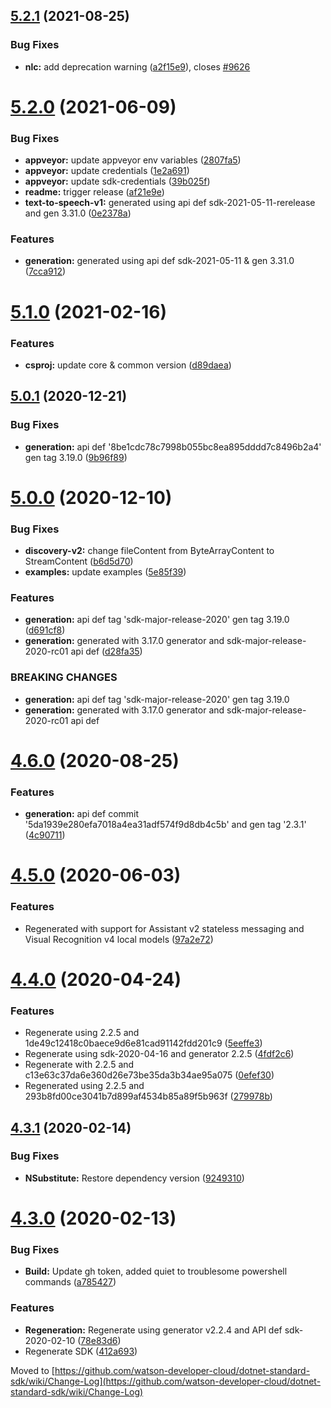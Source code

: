 ## [5.2.1](https://github.com/watson-developer-cloud/dotnet-standard-sdk/compare/v5.2.0...v5.2.1) (2021-08-25)


### Bug Fixes

* **nlc:** add deprecation warning ([a2f15e9](https://github.com/watson-developer-cloud/dotnet-standard-sdk/commit/a2f15e9fa232ae13eca16d290cb2e80be8653c41)), closes [#9626](https://github.com/watson-developer-cloud/dotnet-standard-sdk/issues/9626)

# [5.2.0](https://github.com/watson-developer-cloud/dotnet-standard-sdk/compare/v5.1.0...v5.2.0) (2021-06-09)


### Bug Fixes

* **appveyor:** update appveyor env variables ([2807fa5](https://github.com/watson-developer-cloud/dotnet-standard-sdk/commit/2807fa5552874a6351c165f355d7fab3443dda87))
* **appveyor:** update credentials ([1e2a691](https://github.com/watson-developer-cloud/dotnet-standard-sdk/commit/1e2a6912293ccb50e84c5ff7a181038aedcedc8a))
* **appveyor:** update sdk-credentials ([39b025f](https://github.com/watson-developer-cloud/dotnet-standard-sdk/commit/39b025f1b8406c3d80a3ebd2c43ae67f168c2bae))
* **readme:** trigger release ([af21e9e](https://github.com/watson-developer-cloud/dotnet-standard-sdk/commit/af21e9eb6811c5340140aae20edb4211386c1cc3))
* **text-to-speech-v1:** generated using api def sdk-2021-05-11-rerelease and gen 3.31.0 ([0e2378a](https://github.com/watson-developer-cloud/dotnet-standard-sdk/commit/0e2378a4370312db75084677f4c869cd03fa2f55))


### Features

* **generation:** generated using api def sdk-2021-05-11 & gen 3.31.0 ([7cca912](https://github.com/watson-developer-cloud/dotnet-standard-sdk/commit/7cca912bdce601135bc29dbb89530803299d71df))

# [5.1.0](https://github.com/watson-developer-cloud/dotnet-standard-sdk/compare/v5.0.1...v5.1.0) (2021-02-16)


### Features

* **csproj:** update core & common version ([d89daea](https://github.com/watson-developer-cloud/dotnet-standard-sdk/commit/d89daeaca3da8c7fb15e18c913f9df18f5c52466))

## [5.0.1](https://github.com/watson-developer-cloud/dotnet-standard-sdk/compare/v5.0.0...v5.0.1) (2020-12-21)


### Bug Fixes

* **generation:** api def '8be1cdc78c7998b055bc8ea895dddd7c8496b2a4' gen tag 3.19.0 ([9b96f89](https://github.com/watson-developer-cloud/dotnet-standard-sdk/commit/9b96f89879332eda362390b0c24fd3a9421cfbfa))

# [5.0.0](https://github.com/watson-developer-cloud/dotnet-standard-sdk/compare/v4.6.0...v5.0.0) (2020-12-10)


### Bug Fixes

* **discovery-v2:** change fileContent from ByteArrayContent to StreamContent ([b6d5d70](https://github.com/watson-developer-cloud/dotnet-standard-sdk/commit/b6d5d7040a976e45bfeef9fdaff732ea3354ed81))
* **examples:** update examples ([5e85f39](https://github.com/watson-developer-cloud/dotnet-standard-sdk/commit/5e85f398cdffb41b51e3cb4d881665d0b7a446f3))


### Features

* **generation:** api def tag 'sdk-major-release-2020' gen tag 3.19.0 ([d691cf8](https://github.com/watson-developer-cloud/dotnet-standard-sdk/commit/d691cf89df175550e7bdd281e298038a39481b24))
* **generation:** generated with 3.17.0 generator and sdk-major-release-2020-rc01 api def ([d28fa35](https://github.com/watson-developer-cloud/dotnet-standard-sdk/commit/d28fa355501971df36c5b975f9474b2d4cb4a933))


### BREAKING CHANGES

* **generation:** api def tag 'sdk-major-release-2020' gen tag 3.19.0
* **generation:** generated with 3.17.0 generator and sdk-major-release-2020-rc01 api def

# [4.6.0](https://github.com/watson-developer-cloud/dotnet-standard-sdk/compare/v4.5.0...v4.6.0) (2020-08-25)


### Features

* **generation:** api def commit '5da1939e280efa7018a4ea31adf574f9d8db4c5b' and gen tag '2.3.1' ([4c90711](https://github.com/watson-developer-cloud/dotnet-standard-sdk/commit/4c907119540d9c1f09170a9b910cc827dd97d4c5))

# [4.5.0](https://github.com/watson-developer-cloud/dotnet-standard-sdk/compare/v4.4.0...v4.5.0) (2020-06-03)


### Features

* Regenerated with support for Assistant v2 stateless messaging and Visual Recognition v4 local models ([97a2e72](https://github.com/watson-developer-cloud/dotnet-standard-sdk/commit/97a2e72142f7f37d533eff7488e72f0763102cdd))

# [4.4.0](https://github.com/watson-developer-cloud/dotnet-standard-sdk/compare/v4.3.1...v4.4.0) (2020-04-24)


### Features

* Regenerate using 2.2.5 and 1de49c12418c0baece9d6e81cad91142fdd201c9 ([5eeffe3](https://github.com/watson-developer-cloud/dotnet-standard-sdk/commit/5eeffe35f201bcbdbb8e381aadc5c313a3d816f3))
* Regenerate using sdk-2020-04-16 and generator 2.2.5 ([4fdf2c6](https://github.com/watson-developer-cloud/dotnet-standard-sdk/commit/4fdf2c6ad1ea346c5c76e197307a5c4b13a105e4))
* Regenerate with 2.2.5 and c13e63c37da6e360d26e73be35da3b34ae95a075 ([0efef30](https://github.com/watson-developer-cloud/dotnet-standard-sdk/commit/0efef30ddb54b156f77ed7ccceb138689901273e))
* Regenerated using 2.2.5 and 293b8fd00ce3041b7d899af4534b85a89f5b963f ([279978b](https://github.com/watson-developer-cloud/dotnet-standard-sdk/commit/279978b6ad349681f8c1100558ca545ed216de94))

## [4.3.1](https://github.com/watson-developer-cloud/dotnet-standard-sdk/compare/v4.3.0...v4.3.1) (2020-02-14)


### Bug Fixes

* **NSubstitute:** Restore dependency version ([9249310](https://github.com/watson-developer-cloud/dotnet-standard-sdk/commit/9249310be8964616d4242c5d2b2fca645fa0ae31))

# [4.3.0](https://github.com/watson-developer-cloud/dotnet-standard-sdk/compare/v4.2.1...v4.3.0) (2020-02-13)


### Bug Fixes

* **Build:** Update gh token, added quiet to troublesome powershell commands ([a785427](https://github.com/watson-developer-cloud/dotnet-standard-sdk/commit/a785427f9f01def472982fe8bb830d4af233dfd4))


### Features

* **Regeneration:** Regenerate using generator v2.2.4 and API def sdk-2020-02-10 ([78e83d6](https://github.com/watson-developer-cloud/dotnet-standard-sdk/commit/78e83d69f3d10296c51f3e5d1754d3461deb6577))
* Regenerate SDK ([412a693](https://github.com/watson-developer-cloud/dotnet-standard-sdk/commit/412a69388e54ed28cc46c39595970d0eac6ea20b))

Moved to [https://github.com/watson-developer-cloud/dotnet-standard-sdk/wiki/Change-Log](https://github.com/watson-developer-cloud/dotnet-standard-sdk/wiki/Change-Log)
